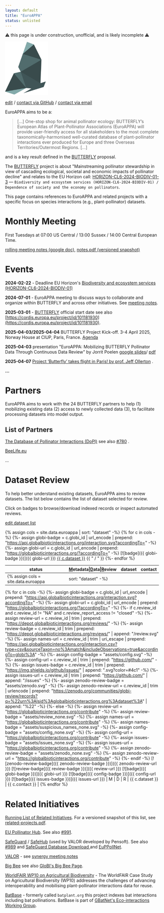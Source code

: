 ```yaml
---
layout: default
title: "EuroAPPA"
status: unlisted
---
```


⚠️ this page is under construction, unofficial, and is likely incomplete ⚠️

<a href="https://cordis.europa.eu/project/id/101181930"><img src="assets/butterfly-logo-grey.png" style="width: 10em"/></a>

[edit](https://github.com/globalbioticinteractions/globalbioticinteractions.github.io/edit/main/euroappa/index.md) / [contact via GitHub](https://github.com/globalbioticinteractions/globalbioticinteractions/issues/new?title=about%20EuroAPPA%20.%20.%20.%20&body=HI%21%0A%0AI%20noticed%20your%20page%20at%20https%3A%2F%2Fglobalbioticinteractions.org%2FEuroAPPA%20and%20I%27d%20like%20to%20...%0A%0AThanks%2C%0A%5Byour%20name%5D) / [contact via email](mailto:euroappa@globalbioticinteractions.org?subject=about%20EuroAPPA%20.%20.%20.%20&body=HI%21%0A%0AI%20noticed%20your%20page%20at%20https%3A%2F%2Fglobalbioticinteractions.org%2FEuroAPPA%20and%20I%27d%20like%20to%20...%0A%0AThanks%2C%0A%5Byour%20name%5D)

EuroAPPA aims to be a:

> [...] One-stop shop for animal pollinator ecology: BUTTERFLY’s European Atlas of Plant-Pollinator Associations (EuroAPPA) will provide user-friendly access for all stakeholders to the most complete taxonomically-harmonised well-curated database of plant-pollinator interactions ever produced for Europe and three Overseas Territories/Outermost Regions. [...]

and is a key result defined in the [BUTTERFLY](https://cordis.europa.eu/project/id/101181930) proposal. 

The [BUTTERFLY](https://cordis.europa.eu/project/id/101181930) project is about "Mainstreaming pollinator stewardship in view of cascading ecological, societal and economic impacts of pollinator decline" and relates to the EU Horizon call: [HORIZON-CL6-2024-BIODIV-01-3](https://ec.europa.eu/info/funding-tenders/opportunities/portal/screen/opportunities/topic-details/horizon-cl6-2024-biodiv-01-2) — `Biodiversity and ecosystem services (HORIZON-CL6-2024-BIODIV-01) / Dependence of society and the economy on pollinators`.

This page contains references to EuroAPPA and related projects with a specific focus on species interactions (e.g., plant-pollinator) datasets.  

# Monthly Meeting

First Tuesdays at 07:00 US Central / 13:00 Sussex / 14:00 Central European Time.

[rolling meeting notes (google doc)](https://docs.google.com/document/d/1MDfcQESQh9abAxIhAs4gCRi88SnTP0s39bscvsREgto/edit), [notes.pdf (versioned snapshot)](./notes.pdf)



# Events

 **2024-02-22** - Deadline EU Horizon's [Biodiversity and ecosystem services (HORIZON-CL6-2024-BIODIV-01)](https://ec.europa.eu/info/funding-tenders/opportunities/portal/screen/opportunities/topic-details/horizon-cl6-2024-biodiv-01-2)  

 **2024-07-01** - EuroAPPA meeting to discuss ways to collaborate and organize within BUTTERFLY and across other initiatives. See  [meeting notes](https://docs.google.com/document/d/1MDfcQESQh9abAxIhAs4gCRi88SnTP0s39bscvsREgto/edit).
 
 **2025-03-01** - [BUTTERFLY](https://cordis.europa.eu/project/id/101181930) official start date see also [https://cordis.europa.eu/project/id/101181930](https://cordis.europa.eu/project/id/101181930).

 **2025-04-03/2025-04-04** BUTTERFLY Project Kick-off. 3-4 April 2025, Norway House at CIUP, Paris, France. [Agenda](assets/Draft_BUTTERFLY_Project_KickoffAgenda_20250401.pdf)
 
 **2025-04-03** presentation "EuroAPPA: Mobilizing BUTTERFLY Pollinator Data Through Continuous Data Review" by Jorrit Poelen [google slides](https://docs.google.com/presentation/d/1PhiklCR0c-IkieZlvpCV95e1Z4BFr49h/edit?slide=id.g340130fcc5d_0_194#slide=id.g340130fcc5d_0_194)/ [pdf](assets/BUTTERFLY-GloBI-EuroAPPA-Poelen-2025-04-03.pdf) 

 **2025-04-07** [Project ‘Butterfly’ takes flight in Paris! by prof. Jeff Ollerton](https://jeffollerton.co.uk/2025/04/07/project-butterfly-takes-flight-in-paris/) . 

 **...**

# Partners 

EuroAPPA aims to work with the 24 BUTTERFLY partners to help (1) mobilizing existing data (2) access to newly collected data (3), to facilitate processing datasets into model output. 

## List of Partners 

[The Database of Pollinator Interactions (DoPI)](https://www.sussex.ac.uk/lifesci/ebe/dopi/about) see also [#780](https://github.com/globalbioticinteractions/globalbioticinteractions/issues/780) . 

[BeeLife.eu](https://bee-life.eu) 


...

# Dataset Review

To help better understand existing datasets, EuroAPPA aims to review datasets. The list below contains the list of dataset selected for review.

Click on badges to browse/download indexed records or inspect automated reviews.

[edit dataset list](https://github.com/globalbioticinteractions/globalbioticinteractions.github.io/blob/main/_data/euroappa.tsv)

{% assign cols = site.data.euroappa | sort: "dataset" -%}
{% for c in cols -%}
{%- assign globi-badge = c.globi_id | url_encode | prepend: "https://api.globalbioticinteractions.org/interaction.svg?accordingTo=" -%}
{%- assign globi-url = c.globi_id | url_encode | prepend: "https://globalbioticinteractions.org/?accordingTo=" -%}
[![badge]({{ globi-badge }})]({{ globi-url }}) <a href="#{{ c.dataset }}">{{ c.dataset }}</a> {{ " / " }}
{%- endfor %}

|status|<ins>M</ins>etadata\|<ins>D</ins>ata\|<ins>R</ins>eview|dataset|contact|
|---|---|---|---
{% assign cols = site.data.euroappa | sort: "dataset" -%}
{% for c in cols -%}
{%- assign globi-badge = c.globi_id | url_encode | prepend: "https://api.globalbioticinteractions.org/interaction.svg?accordingTo=" -%} 
{%- assign globi-url = c.globi_id | url_encode | prepend: "https://globalbioticinteractions.org/?accordingTo=" -%}
{%- if c.review_id and c.review_id != "NA" and c.review_report_access != "closed" -%}
{%- assign review-url = c.review_id | trim | prepend: "https://depot.globalbioticinteractions.org/reviews/" -%}
{%- assign review-badge = c.review_id | trim | prepend: "https://depot.globalbioticinteractions.org/reviews/" | append: "/review.svg" -%}
{%- assign names-url = c.review_id | trim | uri_escape | prepend: "https://api.globalbioticinteractions.org/interaction.csv?type=csv&sourceTaxon=no%3Amatch&includeObservations=true&accordingTo=globi%3A" -%}
{%- assign config-badge = "assets/config.svg" -%}
{%- assign config-url = c.review_id | trim | prepend: "https://github.com/" -%}
{%- assign issues-badge = c.review_id | trim | prepend: "https://img.shields.io/github/issues/" | append: ".svg?color=#4c1" -%}
{%- assign issues-url = c.review_id | trim | prepend: "https://github.com/" | append: "/issues" -%}
{%- assign zenodo-review-badge = "assets/zenodo.svg" -%}
{%- assign zenodo-review-url = c.review_id | trim | urlencode | prepend: "https://zenodo.org/communities/globi-review/records?q=%22urn%3Alsid%3Aglobalbioticinteractions.org%3Adataset%3A" | append: "%22" -%}
{%- else -%}
{%- assign review-url = "https://globalbioticinteractions.org/contribute" -%}
{%- assign review-badge = "assets/review_none.svg" -%}
{%- assign names-url = "https://globalbioticinteractions.org/contribute" -%}
{%- assign names-badge = "assets/suspicious_names_none.svg" -%}
{%- assign config-badge = "assets/config_none.svg" -%}
{%- assign config-url = "https://globalbioticinteractions.org/contribute" -%}
{%- assign issues-badge = "assets/issues_none.svg" -%}
{%- assign issues-url = "https://globalbioticinteractions.org/contribute" -%}
{%- assign zenodo-review-badge = "assets/zenodo_none.svg" -%}
{%- assign zenodo-review-url = "https://globalbioticinteractions.org/contribute" -%}
{%- endif -%}
[![zenodo-review-badge]({{ zenodo-review-badge }})]({{ zenodo-review-url }}) [![review-badge]({{ review-badge }})]({{ review-url }}) [![badge]({{ globi-badge }})]({{ globi-url }}) [![badge]({{ config-badge }})]({{ config-url }}) [![badge]({{ issues-badge }})]({{ issues-url }}) | <span class="{{ c.metadata_access }}" title="At this time, metadata of dataset {{ c.dataset }} is {{ c.metadata_access }} access.">M</span> \| <span class="{{ c.data_access }}" title="At this time, data of dataset {{ c.dataset }} is {{ c.data_access }} access.">D</span> \| <span class="{{ c.review_report_access }}" title="At this time, the review report of dataset {{ c.dataset }} is {{ c.review_report_access }} access.">R</span> | <span id="{{ c.dataset }}">{{ c.dataset }}</span> | {{ c.contact }} | 
{% endfor %}

# Related Initiatives


[Running List of Related Initiatives](https://docs.google.com/document/d/1MDfcQESQh9abAxIhAs4gCRi88SnTP0s39bscvsREgto/edit?tab=t.bcaxfrmawmxl). For a versioned snapshot of this list, see [related-projects.pdf](related-project.pdf).

[EU Pollinator Hub](https://pollinatorhub.eu). See also [#991](https://github.com/globalbioticinteractions/globalbioticinteractions/issues/991).

[SafeGuard](https://www.safeguard.biozentrum.uni-wuerzburg.de) / [SafeHub](https://www.safeguard.biozentrum.uni-wuerzburg.de/Project/SafeHub.aspx) (used by VALOR developed by Pensoft). See also [#989](https://github.com/globalbioticinteractions/globalbioticinteractions/issues/989) and [SafeGuard Database Download ](https://www.safeguard.biozentrum.uni-wuerzburg.de/Download/Download.aspx) and [EuPPollNet](https://github.com/globalbioticinteractions/globalbioticinteractions/issues/1041).
 
[VALOR](https://cordis.europa.eu/project/id/101181169) - see [synergy meeting notes](https://docs.google.com/document/d/1kMT17tVcH-hU1dBYdEbIoYHyELvNHpwPH9WoLwefqNI/edit?usp=sharing)

[Big Bee](https://big-bee.net) see also [GloBI's Big Bee Page](https://globalbioticinteractions.org/bigbee). 

[WorldFAIR WP10 on Agricultural Biodiversity](https://globalbioticinteractions.org/worldfair) - The WorldFAIR Case Study on Agricultural Biodiversity (WP10) addresses the challenges of advancing interoperability and mobilising plant-pollinator interactions data for reuse.  

[BatBase](https://batbase.org) - formerly called ```batplant.org``` this project indexes bat interactions including bat pollinations. BatBase is part of  [GBatNet's Eco-interactions Working Group](https://globalbioticinteractions.org/gbatnet). 

